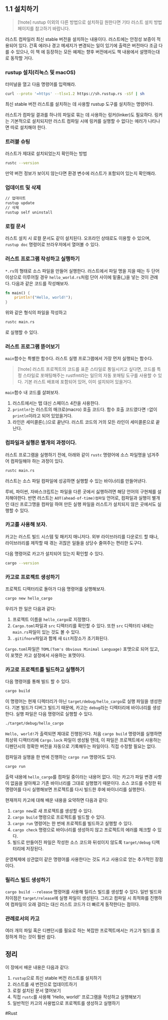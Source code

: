 ## 1.1 설치하기
> [!note] rustup 이외의 다른 방법으로 설치하길 원한다면 기타 러스트 설치 방법 페이지를 참고하기 바랍니다.

러스트 컴파일러 최신 stable 버전을 설치하는 내용이다. 러스트에는 안정성 보증이 적용되어 있다. 간혹 에러나 경고 메세지가 변경되는 일이 있기에 출력은 버전마다 조금 다를 수 있으나, 이 책 에 등장하는 모든 예제는 향후 버전에서도 책 내용에서 설명하는대로 동작할 거다.

### rustup 설치(리눅스 및 macOS)

터미널을 열고 다음 명령어를 입력해라.
```bash
curl --proto '=https' --tlsv1.2 https://sh.rustup.rs -sSf | sh
```

최신 stable 버전 러스트를 설치하는 데 사용할 rustup 도구를 설치하는 명령어다.

러스트가 컴파일 결과를 하나의 파일로 묶는 데 사용하는 링커(linker)도 필요하다. 링커는 기본적으로 설치되지만 러스트 컴파일 시에 링커를 실행할 수 없다는 에러가 나타나면 따로 설치해야 한다.

### 트러블 슈팅

러스트가 제대로 설치되었는지 확인하는 방법

```bash
rustc --version
```

만약 버전 정보가 보이지 않는다면 환경 변수에 러스트가 포함되어 있는지 확인해라.

### 업데이트 및 삭제

```bash
// 업데이트
rustup update
// 삭제
rustup self uninstall
```

### 로컬 문서

러스트 설치 시 로컬 문서도 같이 설치된다. 오프라인 상태로도 이용할 수 있으며, `rustup doc` 명령어로 브라우저에서 열어볼 수 있다.

### 러스트 프로그램 작성하고 실행하기

`*.rs`의 형태로 소스 파일을 만들어 실행한다. 러스트에서 파일 명을 지을 때는 두 단어 이상으로 이루어질 경우 `hello_world.rs`처럼 단어 사이에 밑줄(\_)을 넣는 것이 관례다. 다음과 같은 코드를 작성해보자.

```rust
fn main() {
	println!("Hello, world!");
}
```

위와 같은 형식의 파일을 작성하고

```bash
rustc main.rs
```

로 실행할 수 있다.

### 러스트 프로그램 뜯어보기

`main`함수는 특별한 함수다. 러스트 실행 프로그램에서 가장 먼저 실행되는 함수다.

> [!note] 러스트 프로젝트의 코드를 표준 스타일로 통일시키고 싶다면, 코드를 특정 스타일로 포매팅해주는 rustfmt라는 일므의 자동 포매팅 도구를 사용할  수 있다. 기본 러스트 배포에 포함되어 있어, 이미 설치되어 있을거다.

`main`함수 내 코드를 살펴보자.

 1. 러스트에서는 탭 대신 스페이스 4칸을 사용한다.
 2. `println!`는 러스트의 매크로(macro) 호출 코드다. 함수 호출 코드였다면 `!`없이 `println`이라고 되어 있었을거다.
 3. 라인은 세미콜론(`;`)으로 끝난다. 러스트 코드의 거의 모든 라인이 세미콜론으로 끝난다.

### 컴파일과 실행은 별개의 과정이다.

러스트 프로그램을 실행하기 전에, 아래와 같이 `rustc` 명령어에 소스 파일명을 넘겨주어 컴파일해야 하는 과정이 있다.

```bash
rustc main.rs
```

러스트는 소스 파일 컴파일에 성공하면 실행할 수 있는 바이너리를 만들어낸다.

루비, 파이썬, 자바스크립트는 파일을 다른 곳에서 싫행하려면 해당 언어의 구현체를 설치해야한다. 반면 러스트는 `AOT(ahead-of-time)컴파일` 언어로, 컴파일과 실행이 별개인 대신 프로그맹을 컴파일 하여 만든 실행 파일을 러스트가 설치되지 않은 곳에서도 실행할 수 있다.

### 카고를 사용해 보자.

카고는 러스트 빌드 시스템 및 패키지 매니저다. 외부 라이브러리를 다운로드 할 때나, 라이브러리를 제작할 때 겪는 귀찮은 일들을 상당수 줄여주는 편리한 도구다.

다음 명령어로 카고가 설치되어 있는지 확인할 수 있다.

```bash
cargo --version
```

### 카고로 프로젝트 생성하기

프로젝트 디렉터리로 돌아가 다음 명령어를 실행해보자.

```bash
cargo new hello_cargo
```

우리가 한 일은 다음과 같다:

1. 프로젝트 이름을 `hello_cargo`로 지정했다.
2. `Cargo.toml`파일과 `src` 디렉터리를 확인할 수 있다. 또한 `src` 디렉터리 내에는 `main.rs`파일이 있는 것도 볼 수 있다.
3. `.gitifnore`파일과 함께 새 `Git`저장소가 초기화된다.

`Cargo.toml`파일은 `TOML(Tom's Obvious Minimal Language)` 포맷으로 되어 있고, 이 포맷은 카고 설정에서 사용하는 포맷이다.

### 카고로 프로젝트를 빌드하고 실행하기

다음 명령어를 통해 빌드 할 수 있다.

```bash
cargo build
```

이 명령어는 현재 디렉터리가 아닌 `target/debug/hello_cargo`로 실행 파일을 생성한다. 기본 빌드가 디버그 빌드기 때문에, 카고는 `debug`라는 디렉터리에 바이너리를 생성한다. 실행 파일은 다음 명령어로 실행할 수 있다.

```bash
./target/debug/hello_cargo
```

`Hello, world!`가 출력되면 제대로 진행된거다. 처음 `cargo build` 명령어를 실행하면 최상위 디렉터리에 `Cargo.lock` 파일이 생성될 텐데, 이 파일은 프로젝트에서 사용하는 디펜던시의 정확한 버전을 자동으로 기록해두는 파일이다. 직접 수정할 필요는 없다.

컴파일과 실행을 한 번에 진행하는 `cargo run` 명령어도 있다.

```bash
cargo run
```

출력 내용에 `hello_cargo`를 컴파일 중이라는 내용어 없다. 이는 카고가 파일 변경 사항이 없음을 알아채고 기존 바이너리를 그대로 실행했기 때문이다. 소스 코드를 수정한 뒤 명령어를 다시 실행해보면 프로젝트를 다시 빌드한 후에 바이너리를 실행한다.

현재까지 카고에 대해 배운 내용을 요약하면 다음과 같다:

1. `cargo new`로 새 프로젝트를 생성할 수 있다.
2. `cargo build` 명령으로 프로젝트를 빌드할 수 있다.
3. `cargo run` 명령어는 한 번에 프로젝트를 빌드하고 실행할 수 있다.
4. `cargo check` 명령으로 바이너리를 생성하지 않고 프로젝트의 에러를 체크할 수 있다.
5. 빌드로 만들어진 파일은 작성한 소스 코드와 뒤섞이지 않도록 `target/debug` 디렉터리에 저장된다.

운영체제에 상관없이 같은 명령어를 사용한다는 것도 카고 사용으로 얻는 추가적인 장점이다.

### 릴리스 빌드 생성하기

`cargo build --release` 명령어를 사용해 릴리스 빌드를 생성할 수 있다. 일반 빌드와 차이점은 `target/release`에 실행 파일이 생성된다. 그리고 컴파일 시 최적화를 진행하여 컴파일이 오래 걸리는 대신 러스트 코드가 더 빠르게 동작한다는 점이다.

### 관례로서의 카고

여러 개의 파일 혹은 디펜던시를 필요로 하는 복잡한 프로젝트에서는 카고가 빌드를 조정하게 하는 것이 훨씬 쉽다.

## 정리 

이 장에서 배운 내용은 다음과 같다:

1. `rustup`으로 최신 stable 버전 러스트를 설치하기
2. 러스트를 새 번전으로 업데이트하기
3. 로컬 설치된 문서 열어보기
4. 직접 `rustc`를 사용해 'Hello, world!' 프로그램을 작성하고 실행해보기
5. 일반적인 카고의 사용법으로 프로젝트를 생성하고 실행하기

#Rust

